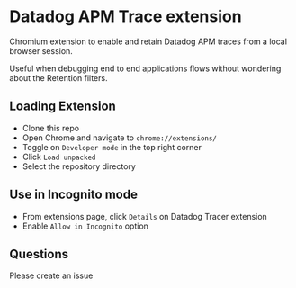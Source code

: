 # Datadog APM Trace extension

Chromium extension to enable and retain Datadog APM traces from a local browser session.

Useful when debugging end to end applications flows without wondering about the Retention filters.

## Loading Extension

- Clone this repo
- Open Chrome and navigate to `chrome://extensions/`
- Toggle on `Developer mode` in the top right corner
- Click `Load unpacked`
- Select the repository directory

## Use in Incognito mode

- From extensions page, click `Details` on Datadog Tracer extension
- Enable `Allow in Incognito` option

## Questions
Please create an issue
